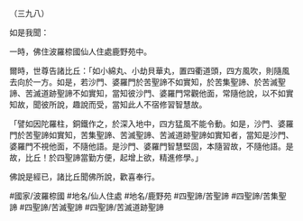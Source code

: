 （三九八）

如是我聞：

一時，佛住波羅㮈國仙人住處鹿野苑中。

爾時，世尊告諸比丘：「如小綿丸、小劫貝華丸，置四衢道頭，四方風吹，則隨風去向於一方。如是，若沙門、婆羅門於苦聖諦不如實知，於苦集聖諦、於苦滅聖諦、苦滅道跡聖諦不如實知，當知彼沙門、婆羅門常觀他面，常隨他說，以不如實知故，聞彼所說，趣說而受，當知此人不宿修習智慧故。

「譬如因陀羅柱，銅鐵作之，於深入地中，四方猛風不能令動。如是，沙門、婆羅門於苦聖諦如實知，苦集聖諦、苦滅聖諦、苦滅道跡聖諦如實知者，當知是沙門、婆羅門不視他面，不隨他語。是沙門、婆羅門智慧堅固，本隨習故，不隨他語。是故，比丘！於四聖諦當勤方便，起增上欲，精進修學。」

佛說是經已，諸比丘聞佛所說，歡喜奉行。

#國家/波羅㮈國
#地名/仙人住處
#地名/鹿野苑
#四聖諦/苦聖諦
#四聖諦/苦集聖諦
#四聖諦/苦滅聖諦
#四聖諦/苦滅道跡聖諦
